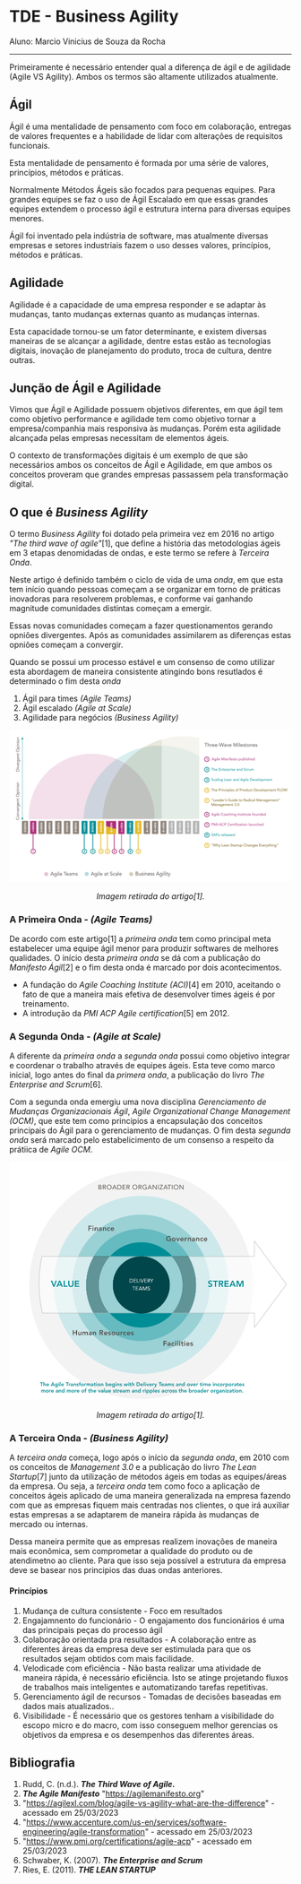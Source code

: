 # TDE - Business Agility

Aluno: Marcio Vinicius de Souza da Rocha

---

Primeiramente é necessário entender qual a diferença de ágil e de agilidade (Agile VS Agility). Ambos os termos são altamente utilizados atualmente.

## Ágil

Ágil é uma mentalidade de pensamento com foco em colaboração, entregas de valores frequentes e a habilidade de lidar com alterações de requisitos funcionais.

Esta mentalidade de pensamento é formada por uma série de valores, princípios, métodos e práticas.

Normalmente Métodos Ágeis são focados para pequenas equipes. Para grandes equipes se faz o uso de Ágil Escalado em que essas grandes equipes extendem o processo ágil e estrutura interna para diversas equipes menores.

Ágil foi inventado pela indústria de software, mas atualmente diversas empresas e setores industriais fazem o uso desses valores, princípios, métodos e práticas.

## Agilidade

Agilidade é a capacidade de uma empresa responder e se adaptar às mudanças, tanto mudanças externas quanto as mudanças internas.

Esta capacidade tornou-se um fator determinante, e existem diversas maneiras de se alcançar a agilidade, dentre estas estão as tecnologias digitais, inovação de planejamento do produto, troca de cultura, dentre outras.

## Junção de Ágil e Agilidade

Vimos que Ágil e Agilidade possuem objetivos diferentes, em que ágil tem como objetivo performance e agilidade tem como objetivo tornar a empresa/companhia mais responsiva às mudanças. Porém esta agilidade alcançada pelas empresas necessitam de elementos ágeis.

O contexto de transformações digitais é um exemplo de que são necessários ambos os conceitos de Ágil e Agilidade, em que ambos os conceitos proveram que grandes empresas passassem pela transformação digital.

## O que é *Business Agility*

O termo *Business Agility* foi dotado pela primeira vez em 2016 no artigo *"The third wave of agile"*[1], que define a história das metodologias ágeis em 3 etapas denomidadas de ondas, e este termo se refere à *Terceira Onda*.

Neste artigo é definido também o ciclo de vida de uma *onda*, em que esta tem início quando pessoas começam a se organizar em torno de práticas inovadoras para resolverem problemas, e conforme vai ganhando magnitude comunidades distintas começam a emergir.

Essas novas comunidades começam a fazer questionamentos gerando opniões divergentes. Após as comunidades assimilarem as diferenças estas opniões começam a convergir.

Quando se possui um processo estável e um consenso de como utilizar esta abordagem de maneira consistente atingindo bons resutlados é determinado o fim desta *onda*

1. Ágil para times *(Agile Teams)*
2. Ágil escalado *(Agile at Scale)*
3. Agilidade para negócios *(Business Agility)*

![gráfico com três ondas](./img/grafico1_third_wave_agile.png)<center>*Imagem retirada do artigo[1].*</center>

### A Primeira Onda - *(Agile Teams)*

De acordo com este artigo[1] a *primeira onda* tem como principal meta estabelecer uma equipe ágil menor para produzir softwares de melhores qualidades. O início desta *primeira onda* se dá com a publicação do *Manifesto Ágil*[2] e o fim desta onda é marcado por dois acontecimentos.

* A fundação do *Agile Coaching Institute (ACI)*[4] em 2010, aceitando o fato de que a maneira mais efetiva de desenvolver times ágeis é por treinamento.
* A introdução da *PMI ACP Agile certification*[5] em 2012.

### A Segunda Onda - *(Agile at Scale)*

A diferente da *primeira onda* a *segunda onda* possui como objetivo integrar e coordenar o trabalho através de equipes ágeis. Esta teve como marco inicial, logo antes do final da *primera onda*, a publicação do livro *The Enterprise and Scrum*[6].

Com a segunda onda emergiu uma nova disciplina *Gerenciamento de Mudanças Organizacionais Ágil*, *Agile Organizational Change Management (OCM)*, que este tem como principios a encapsulação dos conceitos principais do Ágil para o gerenciamento de mudanças. O fim desta *segunda onda* será marcado pelo estabelicimento de um consenso a respeito da prátiica de *Agile OCM*.

![gráfico da segunda onda](./img/grafico2_third_wave_agile.png)<center>*Imagem retirada do artigo[1].*</center>

### A Terceira Onda - *(Business Agility)*

A *terceira onda* começa, logo após o início da *segunda onda*, em 2010 com os conceitos de *Management 3.0* e a publicação do livro *The Lean Startup*[7] junto da utilização de métodos ágeis em todas as equipes/áreas da empresa. Ou seja, a *terceira onda* tem como foco a aplicação de conceitos ágeis aplicado de uma maneira generalizada na empresa fazendo com que as empresas fiquem mais centradas nos clientes, o que irá auxiliar estas empresas a se adaptarem de maneira rápida às mudanças de mercado ou internas.  

Dessa maneira permite que as empresas realizem inovações de maneira mais econômica, sem comprometar a qualidade do produto ou de atendimetno ao cliente. Para que isso seja possível a estrutura da empresa deve se basear nos principios das duas ondas anteriores.

#### Princípios

1. Mudança de cultura consistente - Foco em resultados
2. Engajamnento do funcionário - O engajamento dos funcionários é uma das principais peças do processo ágil
3. Colaboração orientada pra resultados - A colaboração entre as diferentes áreas da empresa deve ser estimulada para que os resultados sejam obtidos com mais facilidade.
4. Velodicade com eficiência - Não basta realizar uma atividade de maneira rápida, é necessário eficiência. Isto se atinge projetando fluxos de trabalhos mais inteligentes e automatizando tarefas repetitivas.
5. Gerenciamento ágil de recursos - Tomadas de decisões baseadas em dados mais atualizados..
6. Visibilidade - É necessário que os gestores tenham a visibilidade do escopo micro e do macro, com isso conseguem melhor gerencias os objetivos da empresa e os desempenhos das diferentes áreas.

## Bibliografia

1. Rudd, C. (n.d.). ***The Third Wave of Agile.***
2. ***The Agile Manifesto*** "https://agilemanifesto.org"
3. "https://agilexl.com/blog/agile-vs-agility-what-are-the-difference" - acessado em 25/03/2023
4. "https://www.accenture.com/us-en/services/software-engineering/agile-transformation"  - acessado em 25/03/2023
5. "https://www.pmi.org/certifications/agile-acp"  - acessado em 25/03/2023
6. Schwaber, K. (2007). ***The Enterprise and Scrum***
7. Ries, E. (2011). ***THE LEAN STARTUP***

